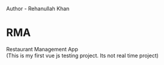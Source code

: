 Author - Rehanullah Khan

# RMA
Restaurant Management App <br>
(This is my first vue js testing project. Its not real time project)
